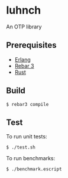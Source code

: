 luhnch
=====

An OTP library

Prerequisites
-------------

* [Erlang](https://www.erlang.org/downloads)
* [Rebar 3](http://rebar3.org/docs/getting-started/)
* [Rust](https://rustup.rs)

Build
-----

    $ rebar3 compile


Test
----

To run unit tests:

    $ ./test.sh

To run benchmarks:

    $ ./benchmark.escript
